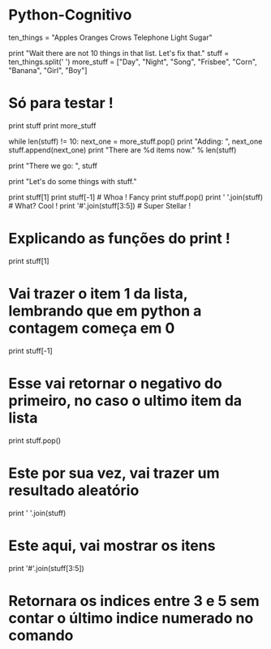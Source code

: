 # Python-Cognitivo

ten_things = "Apples Oranges Crows Telephone Light Sugar"

print "Wait there are not 10 things in that list. Let's fix that."
stuff = ten_things.split(' ')
more_stuff = ["Day", "Night", "Song", "Frisbee", "Corn", "Banana", "Girl", "Boy"]
# Só para testar ! 
print stuff
print more_stuff

while len(stuff) != 10:
    next_one = more_stuff.pop()
    print "Adding: ", next_one
    stuff.append(next_one)
    print "There are %d items now." % len(stuff)
    
    
print "There we go: ", stuff


print "Let's do some things with stuff."

print stuff[1]
print stuff[-1] # Whoa ! Fancy
print stuff.pop()
print ' '.join(stuff) # What? Cool ! 
print '#'.join(stuff[3:5]) # Super Stellar ! 



# Explicando as funções do print ! 

print stuff[1]
# Vai trazer o item 1 da lista, lembrando que em python a contagem começa em 0
print stuff[-1]
# Esse vai retornar o negativo do primeiro, no caso o ultimo item da lista
print stuff.pop()
# Este por sua vez, vai trazer um resultado aleatório
print ' '.join(stuff)
# Este aqui, vai mostrar os itens 
print '#'.join(stuff[3:5])
# Retornara os indices entre 3 e 5 sem contar o último indice numerado no comando
